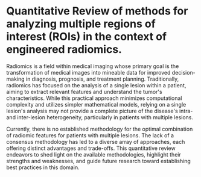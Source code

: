 # Quantitative Review of methods for analyzing multiple regions of interest (ROIs) in the context of engineered radiomics.
 
Radiomics is a field within medical imaging whose primary goal is the transformation of medical images into mineable data for improved decision-making in diagnosis, prognosis, and treatment planning. Traditionally, radiomics has focused on the analysis of a single lesion within a patient, aiming to extract relevant features and understand the tumor's characteristics. While this practical approach minimizes computational complexity and utilizes simpler mathematical models, relying on a single lesion's analysis may not provide a complete picture of the disease's intra- and inter-lesion heterogeneity, particularly in patients with multiple lesions. 

Currently, there is no established methodology for the optimal combination of radiomic features for patients with multiple lesions. The lack of a consensus methodology has led to a diverse array of approaches, each offering distinct advantages and trade-offs. This quantitative review endeavors to shed light on the available methodologies, highlight their strengths and weaknesses, and guide future research toward establishing best practices in this domain.
